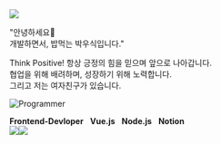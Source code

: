 <img src="https://www.google.com/images/branding/googlelogo/1x/googlelogo_color_272x92dp.png" a herf="https://www.youtube.com/watch?v=w9DfC2BHGPA" target="_blank">

<div align="left">

"안녕하세요👋<br>
개발하면서, 밥먹는 박우식입니다."

Think Positive! 항상 긍정의 힘을 믿으며 앞으로 나아갑니다.<br>
협업을 위해 배려하며, 성장하기 위해 노력합니다.<br>
그리고 저는 여자친구가 있습니다.

![Programmer](https://example.com/path/to/programmer-image.png)

**Frontend-Devloper** &nbsp; **Vue.js** &nbsp; **Node.js** &nbsp; **Notion**<br>
<img src = "https://img.shields.io/badge/Slack-4A154B?style=for-the-badge&logo=slack&logoColor=white"><img src = "https://img.shields.io/badge/GitHub-100000?style=for-the-badge&logo=github&logoColor=white">
</div>
